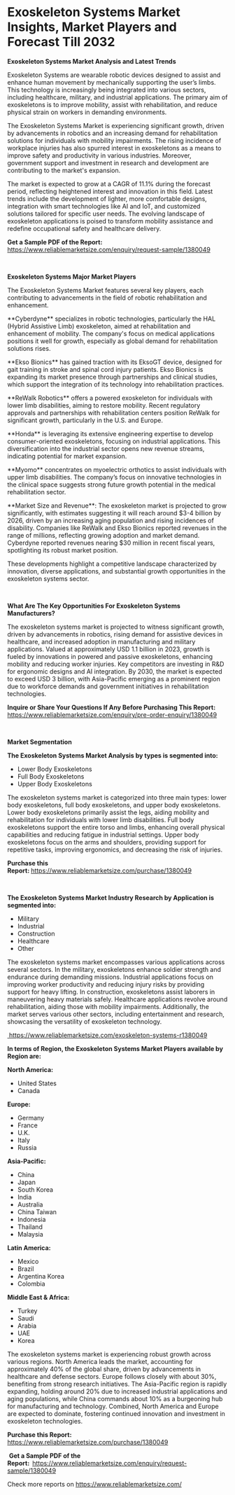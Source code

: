 <p><h1>Exoskeleton Systems Market Insights, Market Players and Forecast Till 2032</h1></p><p><strong>Exoskeleton Systems Market Analysis and Latest Trends</strong></p>
<p><p>Exoskeleton Systems are wearable robotic devices designed to assist and enhance human movement by mechanically supporting the user’s limbs. This technology is increasingly being integrated into various sectors, including healthcare, military, and industrial applications. The primary aim of exoskeletons is to improve mobility, assist with rehabilitation, and reduce physical strain on workers in demanding environments.</p><p>The Exoskeleton Systems Market is experiencing significant growth, driven by advancements in robotics and an increasing demand for rehabilitation solutions for individuals with mobility impairments. The rising incidence of workplace injuries has also spurred interest in exoskeletons as a means to improve safety and productivity in various industries. Moreover, government support and investment in research and development are contributing to the market's expansion.</p><p>The market is expected to grow at a CAGR of 11.1% during the forecast period, reflecting heightened interest and innovation in this field. Latest trends include the development of lighter, more comfortable designs, integration with smart technologies like AI and IoT, and customized solutions tailored for specific user needs. The evolving landscape of exoskeleton applications is poised to transform mobility assistance and redefine occupational safety and healthcare delivery.</p></p>
<p><strong>Get a Sample PDF of the Report:&nbsp;</strong> <a href="https://www.reliablemarketsize.com/enquiry/request-sample/1380049?utm_campaign=2620&utm_medium=2&utm_source=Github&utm_content=ia&utm_term=21022025&utm_id=exoskeleton-systems">https://www.reliablemarketsize.com/enquiry/request-sample/1380049</a></p>
<p>&nbsp;</p>
<p><strong>Exoskeleton Systems Major Market Players</strong></p>
<p><p>The Exoskeleton Systems Market features several key players, each contributing to advancements in the field of robotic rehabilitation and enhancement. </p><p>**Cyberdyne** specializes in robotic technologies, particularly the HAL (Hybrid Assistive Limb) exoskeleton, aimed at rehabilitation and enhancement of mobility. The company's focus on medical applications positions it well for growth, especially as global demand for rehabilitation solutions rises. </p><p>**Ekso Bionics** has gained traction with its EksoGT device, designed for gait training in stroke and spinal cord injury patients. Ekso Bionics is expanding its market presence through partnerships and clinical studies, which support the integration of its technology into rehabilitation practices. </p><p>**ReWalk Robotics** offers a powered exoskeleton for individuals with lower limb disabilities, aiming to restore mobility. Recent regulatory approvals and partnerships with rehabilitation centers position ReWalk for significant growth, particularly in the U.S. and Europe.</p><p>**Honda** is leveraging its extensive engineering expertise to develop consumer-oriented exoskeletons, focusing on industrial applications. This diversification into the industrial sector opens new revenue streams, indicating potential for market expansion.</p><p>**Myomo** concentrates on myoelectric orthotics to assist individuals with upper limb disabilities. The company’s focus on innovative technologies in the clinical space suggests strong future growth potential in the medical rehabilitation sector.</p><p>**Market Size and Revenue**: The exoskeleton market is projected to grow significantly, with estimates suggesting it will reach around $3-4 billion by 2026, driven by an increasing aging population and rising incidences of disability. Companies like ReWalk and Ekso Bionics reported revenues in the range of millions, reflecting growing adoption and market demand. Cyberdyne reported revenues nearing $30 million in recent fiscal years, spotlighting its robust market position.</p><p>These developments highlight a competitive landscape characterized by innovation, diverse applications, and substantial growth opportunities in the exoskeleton systems sector.</p></p>
<p>&nbsp;</p>
<p><strong>What Are The Key Opportunities For Exoskeleton Systems Manufacturers?</strong></p>
<p><p>The exoskeleton systems market is projected to witness significant growth, driven by advancements in robotics, rising demand for assistive devices in healthcare, and increased adoption in manufacturing and military applications. Valued at approximately USD 1.1 billion in 2023, growth is fueled by innovations in powered and passive exoskeletons, enhancing mobility and reducing worker injuries. Key competitors are investing in R&D for ergonomic designs and AI integration. By 2030, the market is expected to exceed USD 3 billion, with Asia-Pacific emerging as a prominent region due to workforce demands and government initiatives in rehabilitation technologies.</p></p>
<p><strong>Inquire or Share Your Questions If Any Before Purchasing This Report:</strong> <a href="https://www.reliablemarketsize.com/enquiry/pre-order-enquiry/1380049?utm_campaign=2620&utm_medium=2&utm_source=Github&utm_content=ia&utm_term=21022025&utm_id=exoskeleton-systems">https://www.reliablemarketsize.com/enquiry/pre-order-enquiry/1380049</a></p>
<p>&nbsp;</p>
<p><strong>Market Segmentation</strong></p>
<p><strong>The Exoskeleton Systems Market Analysis by types is segmented into:</strong></p>
<p><ul><li>Lower Body Exoskeletons</li><li>Full Body Exoskeletons</li><li>Upper Body Exoskeletons</li></ul></p>
<p><p>The exoskeleton systems market is categorized into three main types: lower body exoskeletons, full body exoskeletons, and upper body exoskeletons. Lower body exoskeletons primarily assist the legs, aiding mobility and rehabilitation for individuals with lower limb disabilities. Full body exoskeletons support the entire torso and limbs, enhancing overall physical capabilities and reducing fatigue in industrial settings. Upper body exoskeletons focus on the arms and shoulders, providing support for repetitive tasks, improving ergonomics, and decreasing the risk of injuries.</p></p>
<p><strong>Purchase this Report:&nbsp;</strong><a href="https://www.reliablemarketsize.com/purchase/1380049?utm_campaign=2620&utm_medium=2&utm_source=Github&utm_content=ia&utm_term=21022025&utm_id=exoskeleton-systems">https://www.reliablemarketsize.com/purchase/1380049</a></p>
<p>&nbsp;</p>
<p><strong>The Exoskeleton Systems Market Industry Research by Application is segmented into:</strong></p>
<p><ul><li>Military</li><li>Industrial</li><li>Construction</li><li>Healthcare</li><li>Other</li></ul></p>
<p><p>The exoskeleton systems market encompasses various applications across several sectors. In the military, exoskeletons enhance soldier strength and endurance during demanding missions. Industrial applications focus on improving worker productivity and reducing injury risks by providing support for heavy lifting. In construction, exoskeletons assist laborers in maneuvering heavy materials safely. Healthcare applications revolve around rehabilitation, aiding those with mobility impairments. Additionally, the market serves various other sectors, including entertainment and research, showcasing the versatility of exoskeleton technology.</p></p>
<p><a href="https://www.reliablemarketsize.com/exoskeleton-systems-r1380049?utm_campaign=2620&utm_medium=2&utm_source=Github&utm_content=ia&utm_term=21022025&utm_id=exoskeleton-systems">&nbsp;https://www.reliablemarketsize.com/exoskeleton-systems-r1380049</a></p>
<p><strong>In terms of Region, the Exoskeleton Systems Market Players available by Region are:</strong></p>
<p>
    <p> <strong> North America: </strong>
        <ul>
            <li>United States</li>
            <li>Canada</li>
        </ul>
        </p> 
    <p> <strong> Europe: </strong>
        <ul>
            <li>Germany</li>
            <li>France</li>
            <li>U.K.</li>
            <li>Italy</li>
            <li>Russia</li>
        </ul>
        </p> 
    <p> <strong> Asia-Pacific: </strong>
        <ul>
            <li>China</li>
            <li>Japan</li>
            <li>South Korea</li>
            <li>India</li>
            <li>Australia</li>
            <li>China Taiwan</li>
            <li>Indonesia</li>
            <li>Thailand</li>
            <li>Malaysia</li>
        </ul>
        </p> 
    <p> <strong> Latin America: </strong>
        <ul>
            <li>Mexico</li>
            <li>Brazil</li>
            <li>Argentina Korea</li>
            <li>Colombia</li>
        </ul>
        </p> 
    <p> <strong> Middle East & Africa: </strong>
        <ul>
            <li>Turkey</li>
            <li>Saudi</li>
            <li>Arabia</li>
            <li>UAE</li>
            <li>Korea</li>
        </ul>
    </p>
    </p>
<p><p>The exoskeleton systems market is experiencing robust growth across various regions. North America leads the market, accounting for approximately 40% of the global share, driven by advancements in healthcare and defense sectors. Europe follows closely with about 30%, benefiting from strong research initiatives. The Asia-Pacific region is rapidly expanding, holding around 20% due to increased industrial applications and aging populations, while China commands about 10% as a burgeoning hub for manufacturing and technology. Combined, North America and Europe are expected to dominate, fostering continued innovation and investment in exoskeleton technologies.</p></p>
<p><strong>Purchase this Report: </strong><a href="https://www.reliablemarketsize.com/purchase/1380049?utm_campaign=2620&utm_medium=2&utm_source=Github&utm_content=ia&utm_term=21022025&utm_id=exoskeleton-systems">https://www.reliablemarketsize.com/purchase/1380049</a></p>
<p>&nbsp;<strong>Get a Sample PDF of the Report:&nbsp;&nbsp;</strong><a href="https://www.reliablemarketsize.com/enquiry/request-sample/1380049?utm_campaign=2620&utm_medium=2&utm_source=Github&utm_content=ia&utm_term=21022025&utm_id=exoskeleton-systems">https://www.reliablemarketsize.com/enquiry/request-sample/1380049</a></p>
<p><strong></strong></p>
<p>Check more reports on <a href="https://www.reliablemarketsize.com/?utm_campaign=2620&utm_medium=2&utm_source=Github&utm_content=ia&utm_term=21022025&utm_id=exoskeleton-systems">https://www.reliablemarketsize.com/</a></p>